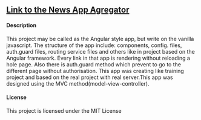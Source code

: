 <h2><a href="https://most-liked-person-easycode.herokuapp.com">Link to the News App Agregator</a></h2>

<h4>Description</h4>
This project may be called as the Angular style app, but write on the vanilla javascript.
The structure of the app include: components, config. files, auth.guard files, routing service files and others like in project based on the Angular framework. Every link in that app is rendering without reloading a hole page.
Also there is auth.guard method which prevent to go to the different page without authorisation. This app was creating like training project and based on the real project with real server.This app was designed using the MVC method(model-view-controller).

<h4>License</h4>
This project is licensed under the MIT License

